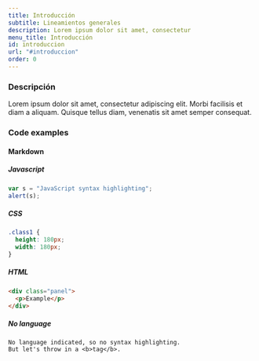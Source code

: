```yaml
---
title: Introducción
subtitle: Lineamientos generales
description: Lorem ipsum dolor sit amet, consectetur
menu_title: Introducción
id: introduccion   
url: "#introduccion"
order: 0
---
```

 
### Descripción
 Lorem ipsum dolor sit amet, consectetur adipiscing elit. Morbi facilisis et diam a aliquam. Quisque tellus diam, venenatis sit amet semper consequat.


### Code examples

#### Markdown

##### Javascript

```javascript
var s = "JavaScript syntax highlighting";
alert(s);
```
 
##### CSS

```css
.class1 {
  height: 180px;
  width: 180px;
}
```

##### HTML

```html
<div class="panel">
  <p>Example</p>
</div>
```

##### No language
 
```
No language indicated, so no syntax highlighting. 
But let's throw in a <b>tag</b>.
```
